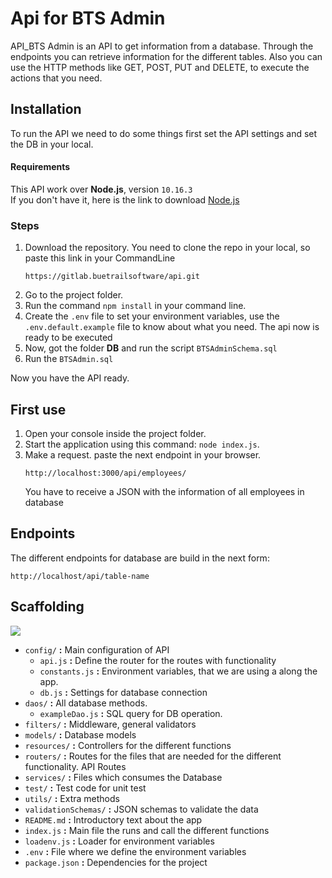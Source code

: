 # Api for BTS Admin
API_BTS Admin is an API to get information from a database. Through the endpoints you can retrieve information for the different tables. Also you can use the HTTP methods like GET, POST, PUT and DELETE, to execute the actions that you need.
## Installation
To run the API we need to do some things first set the API settings and set the DB in your local.
#### Requirements
This API work over **Node.js**, version ``10.16.3``  
If  you don't have it, here is the link to download [Node.js](https://nodejs.org/es/)
  
### Steps
1. Download the repository. You need to clone the repo in your local, so paste this link in your CommandLine  
    ````
    https://gitlab.buetrailsoftware/api.git
    ````
2. Go to the project folder.  
3. Run the  command ``npm install`` in your command line.
4. Create the ``.env`` file to set your environment variables, use the ``.env.default.example`` file to know about what you need. The api now is ready to be executed
5. Now, got the folder **DB** and run the script ``BTSAdminSchema.sql``
6. Run the ``BTSAdmin.sql``   

Now you have the API ready.
## First use
1. Open your console inside the project folder.
2. Start the application using this command: ```node index.js```.
3. Make a request. paste the next endpoint in your browser.  
    ````
    http://localhost:3000/api/employees/
    ````
   You have to receive a JSON with the information of all employees in database

## Endpoints
The different endpoints for database are build in the next form:  
````
http://localhost/api/table-name
````
## Scaffolding
   ![](scaffolding.PNG)
- ``config/`` **:** Main configuration of API
    - ``api.js`` **:** Define the router for the routes with functionality
    - ``constants.js`` **:** Environment variables, that we are using a along the app.
    - ``db.js`` **:** Settings for database connection
- ``daos/`` **:** All database methods.
    - ``exampleDao.js`` **:** SQL query for DB operation.  
- ``filters/`` **:** Middleware, general validators 
- ``models/`` **:** Database models
- ``resources/`` **:** Controllers for the different functions
- ``routers/`` **:** Routes for the files that are needed for the different functionality. API Routes
- ``services/`` **:** Files which consumes the Database
- ``test/`` **:** Test code for unit test
- ``utils/`` **:** Extra methods
- ``validationSchemas/`` **:** JSON schemas to validate the data
- ``README.md`` **:** Introductory text about the app
- ``index.js`` **:** Main file the runs and call the different functions
- ``loadenv.js`` **:** Loader for environment variables
- ``.env`` **:** File where we define the environment variables
- ``package.json`` **:** Dependencies for the project
